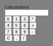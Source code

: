<html>
   <head>
  <title>Calculadora</title>
  <style>
    html {  
  display: flex;
  align-items: center;  
  justify-content: center;  
  background-color: gray;
  
}  
input[type=button] {  
  width: 30px;  
  height: 30px;   
  margin: 5px;   
  border :none;
  background: lightblue;  
  font-size: 30px;  
  line-height: 30px;    
  font-weight: 700;  
  color: green;  
  cursor: pointer;    
}  
#display {  
  height: 40px;  
  text-align: center;  
  background-color: white;  
  border: 3px solid black;  
  font-size: 18px;
  color: red;   
     margin-left: auto;
    margin-right: auto;
    display: block;
}  
.title {  
margin-bottom: 10px;  
padding: 5px 0;  
font-size: 40px;  
font-weight: lighter;  
text-align: center;  
color: black;  
font-family: 'Ariel', Arial, Helvetica, sans-serif;  
}  
     
   .allActions{  margin-bottom: 10px;  
padding: 5px 0;  
font-weight: lighter;  
text-align: center;  
     }
  </style>
 
   </head>
   <body>
       <div class="title">Calculadora</div>
    <input type="text" name="Input" Size="15" id="display">
      <div class = "allActions">
       <div class = "actions0">
  <input type="button" value="0" onclick="FuncaoNumeros('0')">
  <input type="button" value="1" onclick="FuncaoNumeros('1')">
  <input type="button" value="2" onclick="FuncaoNumeros('2')">
  <input type="button" value="*" onclick="FuncaoOperador('*')">
</div>
<div class = "actions1">
   <input type="button" value="4" onclick="FuncaoNumeros('4')">
   <input type="button" value="5" onclick="FuncaoNumeros('5')">
   <input type="button" value="6" onclick="FuncaoNumeros('6')">
   <input type="button" value="+" onclick="FuncaoOperador('+')">
  </div>
  <div class = "actions2">
   <input type="button" value="7" onclick="FuncaoNumeros('7')">
   <input type="button" value="8" onclick="FuncaoNumeros('8')">
   <input type="button" value="9" onclick="FuncaoNumeros('9')">
   <input type="button" value="-" onclick="FuncaoOperador('-')">
  </div>
  <div class = "actions4"> 
   <input type="button" value="C" onclick="FuncaoOperador('C')">
   <input type="button" value="," onclick="FuncaoOperador(',')">
   <input type="button" value="/" onclick="FuncaoOperador('/')">
   </div>
   </div>
   
   <script>
     var op = null;
  var FuncaoOperador = function(operador) 
      {
        op = operador;
        if (op == 'C'){
        op = null;
        document.getElementById('display').value = "";
        }
      }


      var FuncaoNumeros = function(value) 
      {
      
        
        if ( op == null)
        document.getElementById('display').value = value;
        else
        var numero2 = value;

        switch(op){
          case '*': 
          document.getElementById('display').value = (document.getElementById('display').value * numero2);
          break;

          case '+' :
          document.getElementById('display').value = (+document.getElementById('display').value + +numero2);
          break;

          case '-' :
          document.getElementById('display').value = (document.getElementById('display').value - numero2);
          break;

          case '/' :
          document.getElementById('display').value = (document.getElementById('display').value / numero2);
          break;

          case ',' :
          document.getElementById('display').value = (+document.getElementById('display').value + +(numero2/10)).toFixed(2);
          break;
        }
    
      }
   </script>
   </body>
</html>   

